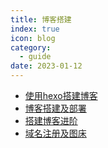 ```yaml
---
title: 博客搭建 
index: true
icon: blog
category:
  - guide
date: 2023-01-12
---
```



- [使用hexo搭建博客](使用hexo搭建博客.md)
- [博客搭建及部署](博客搭建及部署.md)
- [搭建博客进阶](搭建博客进阶.md)
- [域名注册及图床](域名相关.md)
